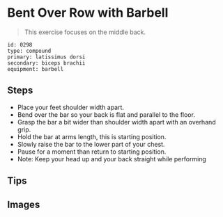 # Bent Over Row with Barbell

> This exercise focuses on the middle back.

``` 
id: 0298 
type: compound 
primary: latissimus dorsi 
secondary: biceps brachii 
equipment: barbell 
``` 


## Steps


 - Place your feet shoulder width apart.
 - Bend over the bar so your back is flat and parallel to the floor.
 - Grasp the bar a bit wider than shoulder width apart with an overhand grip.
 - Hold the bar at arms length, this is starting position.
 - Slowly raise the bar to the lower part of your chest.
 - Pause for a moment than return to starting position.
 - Note: Keep your head up and your back straight while performing

## Tips



## Images


